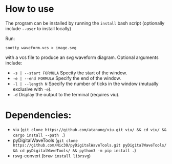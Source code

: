 # How to use

The program can be installed by running the `install` bash script (optionally include `--user` to install locally)

Run:

    sootty waveform.vcs > image.svg

with a vcs file to produce an svg waveform diagram. Optional arguments include:
- `-s | --start FORMULA` Specity the start of the window.
- `-e | --end FORMULA` Specify the end of the window.
- `-l | --length N` Specify the number of ticks in the window (mutually exclusive with `-e`).
- `-d` Display the output to the terminal (requires viu).
# Dependencies:

- viu (`git clone https://github.com/atanunq/viu.git viu/ && cd viu/ && cargo install --path .`)
- pyDigitalWaveTools (`git clone https://github.com/Nic30/pyDigitalWaveTools.git pyDigitalWaveTools/ && cd pyDigitalWaveTools/ && python3 -m pip install .`)
- rsvg-convert (`brew install librsvg`)